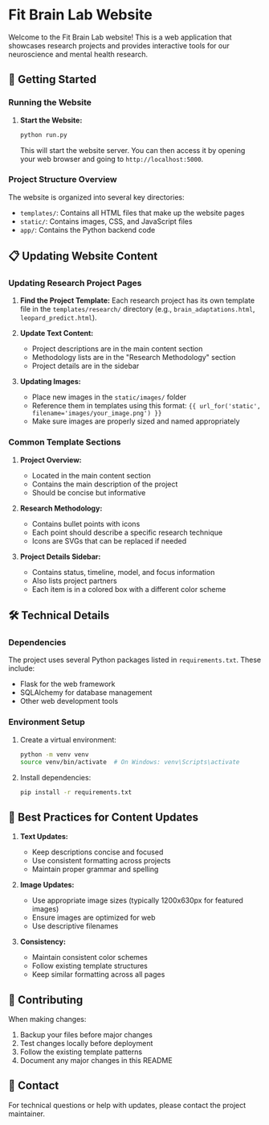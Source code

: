 # Fit Brain Lab Website

Welcome to the Fit Brain Lab website! This is a web application that showcases research projects and provides interactive tools for our neuroscience and mental health research.

## 🚀 Getting Started

### Running the Website

1. **Start the Website:**
   ```bash
   python run.py
   ```
   
   This will start the website server. You can then access it by opening your web browser and going to `http://localhost:5000`.

### Project Structure Overview

The website is organized into several key directories:

- `templates/`: Contains all HTML files that make up the website pages
- `static/`: Contains images, CSS, and JavaScript files
- `app/`: Contains the Python backend code

## 📋 Updating Website Content

### Updating Research Project Pages

1. **Find the Project Template:**
   Each research project has its own template file in the `templates/research/` directory (e.g., `brain_adaptations.html`, `leopard_predict.html`).

2. **Update Text Content:**
   - Project descriptions are in the main content section
   - Methodology lists are in the "Research Methodology" section
   - Project details are in the sidebar

3. **Updating Images:**
   - Place new images in the `static/images/` folder
   - Reference them in templates using this format: `{{ url_for('static', filename='images/your_image.png') }}`
   - Make sure images are properly sized and named appropriately

### Common Template Sections

1. **Project Overview:**
   - Located in the main content section
   - Contains the main description of the project
   - Should be concise but informative

2. **Research Methodology:**
   - Contains bullet points with icons
   - Each point should describe a specific research technique
   - Icons are SVGs that can be replaced if needed

3. **Project Details Sidebar:**
   - Contains status, timeline, model, and focus information
   - Also lists project partners
   - Each item is in a colored box with a different color scheme

## 🛠️ Technical Details

### Dependencies

The project uses several Python packages listed in `requirements.txt`. These include:
- Flask for the web framework
- SQLAlchemy for database management
- Other web development tools

### Environment Setup

1. Create a virtual environment:
   ```bash
   python -m venv venv
   source venv/bin/activate  # On Windows: venv\Scripts\activate
   ```

2. Install dependencies:
   ```bash
   pip install -r requirements.txt
   ```

## 📝 Best Practices for Content Updates

1. **Text Updates:**
   - Keep descriptions concise and focused
   - Use consistent formatting across projects
   - Maintain proper grammar and spelling

2. **Image Updates:**
   - Use appropriate image sizes (typically 1200x630px for featured images)
   - Ensure images are optimized for web
   - Use descriptive filenames

3. **Consistency:**
   - Maintain consistent color schemes
   - Follow existing template structures
   - Keep similar formatting across all pages

## 🤝 Contributing

When making changes:
1. Backup your files before major changes
2. Test changes locally before deployment
3. Follow the existing template patterns
4. Document any major changes in this README

## 📱 Contact

For technical questions or help with updates, please contact the project maintainer.
